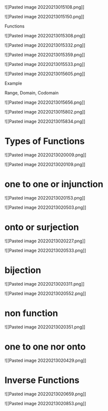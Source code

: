 ![[Pasted image 20220213015108.png]]

![[Pasted image 20220213015150.png]]

Functions

![[Pasted image 20220213015308.png]]

![[Pasted image 20220213015332.png]]

![[Pasted image 20220213015359.png]]

![[Pasted image 20220213015533.png]]

![[Pasted image 20220213015605.png]]

Example 

Range, Domain, Codomain

![[Pasted image 20220213015656.png]]

![[Pasted image 20220213015802.png]]

![[Pasted image 20220213015834.png]]

# Types of Functions

![[Pasted image 20220213020009.png]]

![[Pasted image 20220213020109.png]]

# one to one or injunction

![[Pasted image 20220213020153.png]]

![[Pasted image 20220213020503.png]]

# onto or surjection

![[Pasted image 20220213020227.png]]

![[Pasted image 20220213020533.png]]

# bijection

![[Pasted image 20220213020311.png]]

![[Pasted image 20220213020552.png]]

# non function

![[Pasted image 20220213020351.png]]

# one to one nor onto

![[Pasted image 20220213020429.png]]

# Inverse Functions

![[Pasted image 20220213020659.png]]

![[Pasted image 20220213020853.png]]






